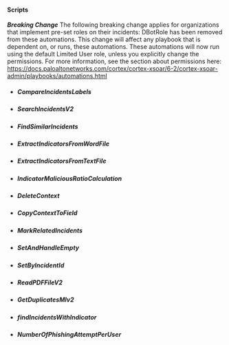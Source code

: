 
#### Scripts

***Breaking Change*** The following breaking change applies for organizations that implement pre-set roles on their incidents:
DBotRole has been removed from these automations. This change will affect any playbook that is dependent on, or runs, these automations.
These automations will now run using the default Limited User role, unless you explicitly change the permissions.
For more information, see the section about permissions here:
[https://docs.paloaltonetworks.com/cortex/cortex-xsoar/6-2/cortex-xsoar-admin/playbooks/automations.html
](https://docs.paloaltonetworks.com/cortex/cortex-xsoar/6-2/cortex-xsoar-admin/playbooks/automations.html)
- ##### CompareIncidentsLabels
- ##### SearchIncidentsV2
- ##### FindSimilarIncidents
- ##### ExtractIndicatorsFromWordFile
- ##### ExtractIndicatorsFromTextFile
- ##### IndicatorMaliciousRatioCalculation
- ##### DeleteContext
- ##### CopyContextToField
- ##### MarkRelatedIncidents
- ##### SetAndHandleEmpty
- ##### SetByIncidentId
- ##### ReadPDFFileV2
- ##### GetDuplicatesMlv2
- ##### findIncidentsWithIndicator
- ##### NumberOfPhishingAttemptPerUser